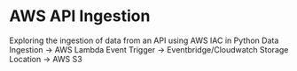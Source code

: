 # AWS API Ingestion
Exploring the ingestion of data from an API using AWS IAC in Python
Data Ingestion -> AWS Lambda
Event Trigger -> Eventbridge/Cloudwatch
Storage Location -> AWS S3